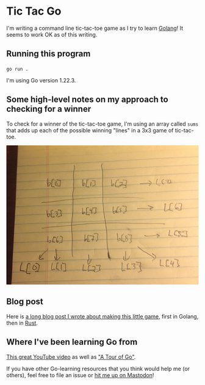# Tic Tac Go

I'm writing a command line tic-tac-toe game as I try to learn [Golang](https://go.dev/)! It seems to work OK as of this writing.

## Running this program

`go run .`

I'm using Go version 1.22.3.

## Some high-level notes on my approach to checking for a winner
To check for a winner of the tic-tac-toe game, I'm using an array called `sums` that adds up each of the possible winning "lines" in a 3x3 game of tic-tac-toe.

![sums explained](img/map.png)

## Blog post 
Here is [a long blog post I wrote about making this little game](https://sts10.github.io/2017/11/18/trying-go-and-rust.html), first in Golang, then in [Rust](https://github.com/sts10/rusty-tac).

## Where I've been learning Go from
[This great YouTube video](https://www.youtube.com/watch?v=CF9S4QZuV30&feature=youtu.be) as well as ["A Tour of Go"](https://tour.golang.org).

If you have other Go-learning resources that you think would help me (or others), feel free to file an issue or [hit me up on Mastodon](https://hachyderm.io/@schlink)!
